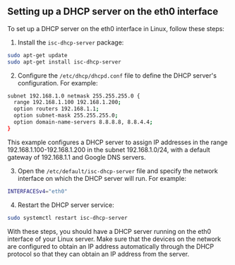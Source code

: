 ## Setting up a DHCP server on the eth0 interface

To set up a DHCP server on the eth0 interface in Linux, follow these steps:

1. Install the `isc-dhcp-server` package:

```bash
sudo apt-get update
sudo apt-get install isc-dhcp-server
```


2. Configure the `/etc/dhcp/dhcpd.conf` file to define the DHCP server's configuration. For example:

```bash
subnet 192.168.1.0 netmask 255.255.255.0 {
  range 192.168.1.100 192.168.1.200;
  option routers 192.168.1.1;
  option subnet-mask 255.255.255.0;
  option domain-name-servers 8.8.8.8, 8.8.4.4;
}
```


This example configures a DHCP server to assign IP addresses in the range 192.168.1.100-192.168.1.200 in the subnet 192.168.1.0/24, with a default gateway of 192.168.1.1 and Google DNS servers.

3. Open the `/etc/default/isc-dhcp-server` file and specify the network interface on which the DHCP server will run. For example:

```bash
INTERFACESv4="eth0"
```

4. Restart the DHCP server service:

```bash
sudo systemctl restart isc-dhcp-server
```

With these steps, you should have a DHCP server running on the eth0 interface of your Linux server. Make sure that the devices on the network are configured to obtain an IP address automatically through the DHCP protocol so that they can obtain an IP address from the server.
